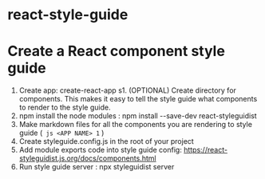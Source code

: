 # react-style-guide

# Create a React component style guide 
1. Create app: create-react-app <APP NAME>
s1. (OPTIONAL) Create directory for components. This makes it easy to tell the style guide what components to render  to the style guide. 
1. npm install the node modules : npm install --save-dev react-styleguidist
1. Make markdown files for all the components you are rendering to style guide (``` js <APP NAME> 1``` )
1. Create styleguide.config.js in the root of your project 
1. Add module exports code into style guide config: https://react-styleguidist.js.org/docs/components.html
1. Run style guide server :    npx styleguidist server
